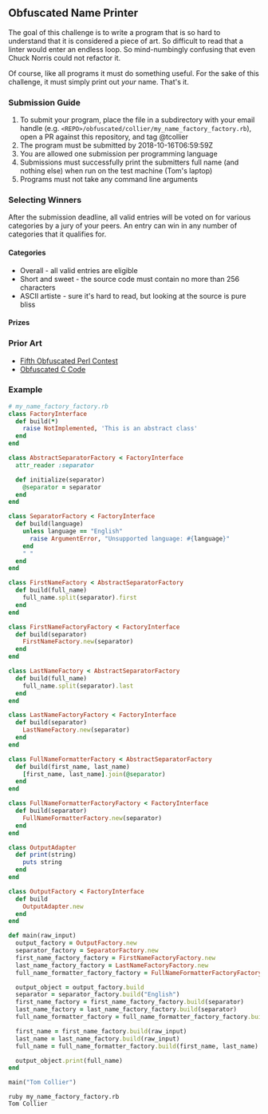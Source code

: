 ## Obfuscated Name Printer

The goal of this challenge is to write a program that is so hard to understand
that it is considered a piece of art. So difficult to read that a linter would
enter an endless loop. So mind-numbingly confusing that even Chuck Norris could
not refactor it.

Of course, like all programs it must do something useful. For the sake of this
challenge, it must simply print out _your_ name. That's it.

### Submission Guide

1. To submit your program, place the file in a subdirectory with your email handle (e.g. `<REPO>/obfuscated/collier/my_name_factory_factory.rb`), open a PR against this repository, and tag @tcollier
1. The program must be submitted by 2018-10-16T06:59:59Z
1. You are allowed one submission per programming language
1. Submissions must successfully print the submitters full name (and nothing else) when run on the test machine (Tom's laptop)
1. Programs must not take any command line arguments

### Selecting Winners

After the submission deadline, all valid entries will be voted on for various
categories by a jury of your peers. An entry can win in any number of categories
that it qualifies for.

#### Categories

* Overall - all valid entries are eligible
* Short and sweet - the source code must contain no more than 256 characters
* ASCII artiste - sure it's hard to read, but looking at the source is pure bliss

#### Prizes

### Prior Art

* [Fifth Obfuscated Perl Contest](https://www.foo.be/docs/tpj/issues/vol5_3/tpj0503-0014.html)
* [Obfuscated C Code](https://www.quora.com/What-is-the-most-obfuscated-C-code-you-have-ever-seen)

### Example

```ruby
# my_name_factory_factory.rb
class FactoryInterface
  def build(*)
    raise NotImplemented, 'This is an abstract class'
  end
end

class AbstractSeparatorFactory < FactoryInterface
  attr_reader :separator

  def initialize(separator)
    @separator = separator
  end
end

class SeparatorFactory < FactoryInterface
  def build(language)
    unless language == "English"
      raise ArgumentError, "Unsupported language: #{language}"
    end
    " "
  end
end

class FirstNameFactory < AbstractSeparatorFactory
  def build(full_name)
    full_name.split(separator).first
  end
end

class FirstNameFactoryFactory < FactoryInterface
  def build(separator)
    FirstNameFactory.new(separator)
  end
end

class LastNameFactory < AbstractSeparatorFactory
  def build(full_name)
    full_name.split(separator).last
  end
end

class LastNameFactoryFactory < FactoryInterface
  def build(separator)
    LastNameFactory.new(separator)
  end
end

class FullNameFormatterFactory < AbstractSeparatorFactory
  def build(first_name, last_name)
    [first_name, last_name].join(@separator)
  end
end

class FullNameFormatterFactoryFactory < FactoryInterface
  def build(separator)
    FullNameFormatterFactory.new(separator)
  end
end

class OutputAdapter
  def print(string)
    puts string
  end
end

class OutputFactory < FactoryInterface
  def build
    OutputAdapter.new
  end
end

def main(raw_input)
  output_factory = OutputFactory.new
  separator_factory = SeparatorFactory.new
  first_name_factory_factory = FirstNameFactoryFactory.new
  last_name_factory_factory = LastNameFactoryFactory.new
  full_name_formatter_factory_factory = FullNameFormatterFactoryFactory.new

  output_object = output_factory.build
  separator = separator_factory.build("English")
  first_name_factory = first_name_factory_factory.build(separator)
  last_name_factory = last_name_factory_factory.build(separator)
  full_name_formatter_factory = full_name_formatter_factory_factory.build(separator)

  first_name = first_name_factory.build(raw_input)
  last_name = last_name_factory.build(raw_input)
  full_name = full_name_formatter_factory.build(first_name, last_name)

  output_object.print(full_name)
end

main("Tom Collier")
```

```
ruby my_name_factory_factory.rb
Tom Collier
```
